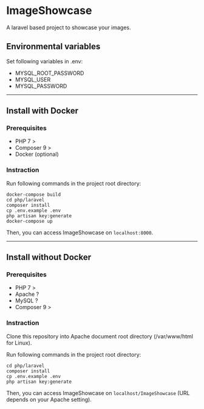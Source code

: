 # ImageShowcase
A laravel based project to showcase your images.


## Environmental variables

Set following variables in .env:
* MYSQL_ROOT_PASSWORD
* MYSQL_USER
* MYSQL_PASSWORD

----

## Install with Docker

### Prerequisites

* PHP 7 >
* Composer 9 >
* Docker (optional)

### Instraction

Run following commands in the project root directory:

```
docker-compose build
cd php/laravel
composer install
cp .env.example .env
php artisan key:generate
docker-compose up
```

Then, you can access ImageShowcase on `localhost:8000`.

----

## Install without Docker

### Prerequisites

* PHP 7 >
* Apache ?
* MySQL ?
* Composer 9 >

### Instraction

Clone this repository into Apache document root directory (/var/www/html for Linux).

Run following commands in the project root directory:
```
cd php/laravel
composer install
cp .env.example .env
php artisan key:generate
```
Then, you can access ImageShowcase on `localhost/ImageShowcase` (URL depends on your Apache setting).
